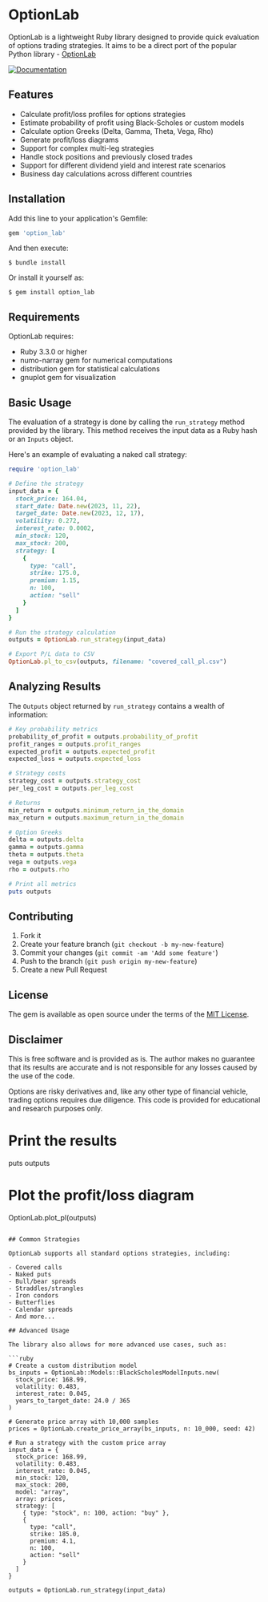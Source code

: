 # OptionLab

OptionLab is a lightweight Ruby library designed to provide quick evaluation of options trading strategies.
It aims to be a direct port of the popular Python library - [OptionLab](https://github.com/rgaveiga/optionlab)

[![Documentation](https://img.shields.io/badge/docs-YARD-blue.svg)](https://xjackk.github.io/option_lab/)

## Features

- Calculate profit/loss profiles for options strategies
- Estimate probability of profit using Black-Scholes or custom models
- Calculate option Greeks (Delta, Gamma, Theta, Vega, Rho)
- Generate profit/loss diagrams
- Support for complex multi-leg strategies
- Handle stock positions and previously closed trades
- Support for different dividend yield and interest rate scenarios
- Business day calculations across different countries

## Installation

Add this line to your application's Gemfile:

```ruby
gem 'option_lab'
```

And then execute:

```
$ bundle install
```

Or install it yourself as:

```
$ gem install option_lab
```

## Requirements

OptionLab requires:

- Ruby 3.3.0 or higher
- numo-narray gem for numerical computations
- distribution gem for statistical calculations
- gnuplot gem for visualization

## Basic Usage

The evaluation of a strategy is done by calling the `run_strategy` method provided by the library. This method receives the input data as a Ruby hash or an `Inputs` object.

Here's an example of evaluating a naked call strategy:

```ruby
require 'option_lab'

# Define the strategy
input_data = {
  stock_price: 164.04,
  start_date: Date.new(2023, 11, 22),
  target_date: Date.new(2023, 12, 17),
  volatility: 0.272,
  interest_rate: 0.0002,
  min_stock: 120,
  max_stock: 200,
  strategy: [
    {
      type: "call",
      strike: 175.0,
      premium: 1.15,
      n: 100,
      action: "sell"
    }
  ]
}

# Run the strategy calculation
outputs = OptionLab.run_strategy(input_data)

# Export P/L data to CSV
OptionLab.pl_to_csv(outputs, filename: "covered_call_pl.csv")
```

## Analyzing Results

The `Outputs` object returned by `run_strategy` contains a wealth of information:

```ruby
# Key probability metrics
probability_of_profit = outputs.probability_of_profit
profit_ranges = outputs.profit_ranges
expected_profit = outputs.expected_profit
expected_loss = outputs.expected_loss

# Strategy costs
strategy_cost = outputs.strategy_cost
per_leg_cost = outputs.per_leg_cost

# Returns
min_return = outputs.minimum_return_in_the_domain
max_return = outputs.maximum_return_in_the_domain

# Option Greeks
delta = outputs.delta
gamma = outputs.gamma
theta = outputs.theta
vega = outputs.vega
rho = outputs.rho

# Print all metrics
puts outputs
```

## Contributing

1. Fork it
2. Create your feature branch (`git checkout -b my-new-feature`)
3. Commit your changes (`git commit -am 'Add some feature'`)
4. Push to the branch (`git push origin my-new-feature`)
5. Create a new Pull Request

## License

The gem is available as open source under the terms of the [MIT License](https://opensource.org/licenses/MIT).

## Disclaimer

This is free software and is provided as is. The author makes no guarantee that its results are accurate and is not responsible for any losses caused by the use of the code.

Options are risky derivatives and, like any other type of financial vehicle, trading options requires due diligence. This code is provided for educational and research purposes only.

# Print the results
puts outputs

# Plot the profit/loss diagram
OptionLab.plot_pl(outputs)
```

## Common Strategies

OptionLab supports all standard options strategies, including:

- Covered calls
- Naked puts
- Bull/bear spreads
- Straddles/strangles
- Iron condors
- Butterflies
- Calendar spreads
- And more...

## Advanced Usage

The library also allows for more advanced use cases, such as:

```ruby
# Create a custom distribution model
bs_inputs = OptionLab::Models::BlackScholesModelInputs.new(
  stock_price: 168.99,
  volatility: 0.483,
  interest_rate: 0.045,
  years_to_target_date: 24.0 / 365
)

# Generate price array with 10,000 samples
prices = OptionLab.create_price_array(bs_inputs, n: 10_000, seed: 42)

# Run a strategy with the custom price array
input_data = {
  stock_price: 168.99,
  volatility: 0.483,
  interest_rate: 0.045,
  min_stock: 120,
  max_stock: 200,
  model: "array",
  array: prices,
  strategy: [
    { type: "stock", n: 100, action: "buy" },
    {
      type: "call",
      strike: 185.0,
      premium: 4.1,
      n: 100,
      action: "sell"
    }
  ]
}

outputs = OptionLab.run_strategy(input_data)
